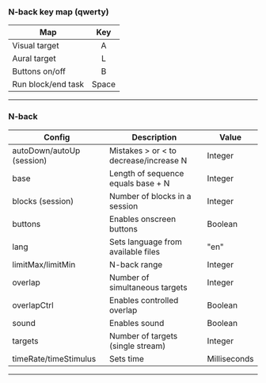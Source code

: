 
### N-back key map (qwerty)

|  Map                        |  Key        |
|  ------                     |  :----:     |
|  Visual target              |  A          |
|  Aural target               |  L          |
|  Buttons on/off             |  B          |
|  Run block/end task         |  Space      |

---

### N-back

|  Config                     |  Description                               |  Value                        |
|  ------                     |  ------                                    |  ------                       |
|  autoDown/autoUp (session)  |  Mistakes > or < to decrease/increase N    |  Integer                      |
|  base                       |  Length of sequence equals base + N        |  Integer                      |
|  blocks (session)           |  Number of blocks in a session             |  Integer                      |
|  buttons                    |  Enables onscreen buttons                  |  Boolean                      |
|  lang                       |  Sets language from available files        |  "en"                         |
|  limitMax/limitMin          |  N-back range                              |  Integer                      |
|  overlap                    |  Number of simultaneous targets            |  Integer                      |
|  overlapCtrl                |  Enables controlled overlap                |  Boolean                      |
|  sound                      |  Enables sound                             |  Boolean                      |
|  targets                    |  Number of targets (single stream)         |  Integer                      |
|  timeRate/timeStimulus      |  Sets time                                 |  Milliseconds                 |

---

